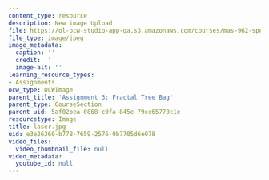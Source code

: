 ```yaml
---
content_type: resource
description: New image Upload
file: https://ol-ocw-studio-app-qa.s3.amazonaws.com/courses/mas-962-special-topics-new-textiles-spring-2010/e3e26360b778765925760b7705d6e078_laser.jpg
file_type: image/jpeg
image_metadata:
  caption: ''
  credit: ''
  image-alt: ''
learning_resource_types:
- Assignments
ocw_type: OCWImage
parent_title: 'Assignment 3: Fractal Tree Bag'
parent_type: CourseSection
parent_uid: 5af02bea-0868-c0fa-845e-79cc65770c1e
resourcetype: Image
title: laser.jpg
uid: e3e26360-b778-7659-2576-0b7705d6e078
video_files:
  video_thumbnail_file: null
video_metadata:
  youtube_id: null
---
```

